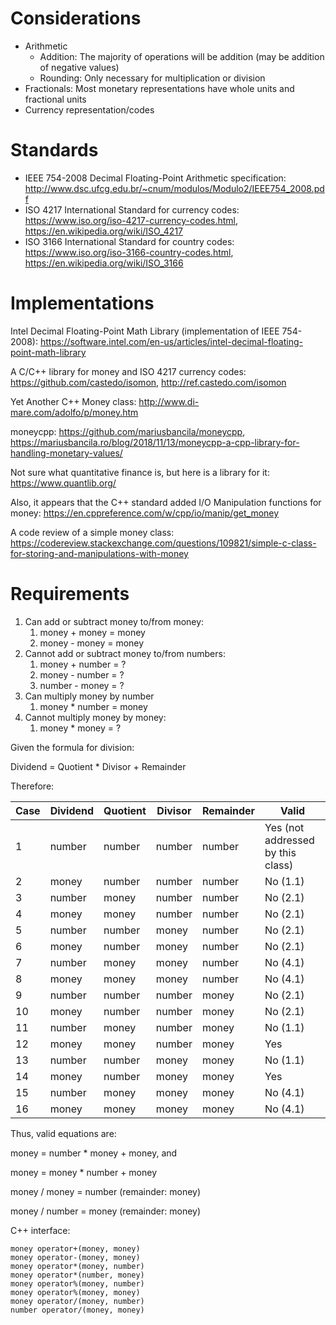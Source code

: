 # Considerations
* Arithmetic
    * Addition: The majority of operations will be addition (may be addition of negative values)
    * Rounding: Only necessary for multiplication or division
* Fractionals: Most monetary representations have whole units and fractional units
* Currency representation/codes

# Standards
* IEEE 754-2008 Decimal Floating-Point Arithmetic specification: http://www.dsc.ufcg.edu.br/~cnum/modulos/Modulo2/IEEE754_2008.pdf
* ISO 4217 International Standard for currency codes: https://www.iso.org/iso-4217-currency-codes.html, https://en.wikipedia.org/wiki/ISO_4217
* ISO 3166 International Standard for country codes: https://www.iso.org/iso-3166-country-codes.html, https://en.wikipedia.org/wiki/ISO_3166

# Implementations
Intel Decimal Floating-Point Math Library (implementation of IEEE 754-2008): https://software.intel.com/en-us/articles/intel-decimal-floating-point-math-library

A C/C++ library for money and ISO 4217 currency codes: https://github.com/castedo/isomon, http://ref.castedo.com/isomon

Yet Another C++ Money class: http://www.di-mare.com/adolfo/p/money.htm

moneycpp: https://github.com/mariusbancila/moneycpp, https://mariusbancila.ro/blog/2018/11/13/moneycpp-a-cpp-library-for-handling-monetary-values/

Not sure what quantitative finance is, but here is a library for it: https://www.quantlib.org/

Also, it appears that the C++ standard added I/O Manipulation functions for money: https://en.cppreference.com/w/cpp/io/manip/get_money

A code review of a simple money class: https://codereview.stackexchange.com/questions/109821/simple-c-class-for-storing-and-manipulations-with-money

# Requirements
1. Can add or subtract money to/from money:
    1. money + money = money
    2. money - money = money
2. Cannot add or subtract money to/from numbers:
    1. money + number = ?
    2. money - number = ?
    3. number - money = ?
3. Can multiply money by number
    1. money * number = money
4. Cannot multiply money by money:
    1. money * money = ?

Given the formula for division:

Dividend = Quotient * Divisor + Remainder 

Therefore:

| Case | Dividend | Quotient | Divisor | Remainder | Valid |
| ---- | -------- | -------- | ------- | --------- | ----- |
| 1 | number | number | number | number | Yes (not addressed by this class) |
| 2 | money | number | number | number | No (1.1) |
| 3 | number | money | number | number | No (2.1) |
| 4 | money | money | number | number | No (2.1) |
| 5 | number | number | money | number | No (2.1) |
| 6 | money | number | money | number | No (2.1) |
| 7 | number | money | money | number | No (4.1) |
| 8 | money | money | money | number | No (4.1) |
| 9 | number | number | number | money | No (2.1) |
| 10 | money | number | number | money | No (2.1) |
| 11 | number | money | number | money | No (1.1) |
| 12 | money | money | number | money | Yes |
| 13 | number | number | money | money | No (1.1) |
| 14 | money | number | money | money | Yes |
| 15 | number | money | money | money | No (4.1) |
| 16 | money | money | money | money | No (4.1) |

Thus, valid equations are:

money = number * money + money, and

money = money * number + money

money / money = number (remainder: money)

money / number = money (remainder: money)

C++ interface:
```
money operator+(money, money)
money operator-(money, money)
money operator*(money, number)
money operator*(number, money)
money operator%(money, number)
money operator%(money, money)
money operator/(money, number)
number operator/(money, money)
```